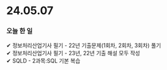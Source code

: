 # 24.05.07
### 오늘  한 일
✔ 정보처리산업기사 필기 - 22년 기출문제(1회차, 2회차, 3회차) 풀기 <br>
✔ 정보처리산업기사 필기 - 23년, 22년 기출 해설 모두 작성 <br>
✔ SQLD - 2과목:SQL 기본 복습 <br>
